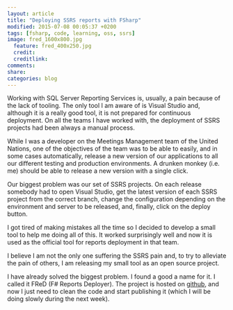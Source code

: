```yaml
---
layout: article
title: "Deploying SSRS reports with FSharp"
modified: 2015-07-08 00:05:37 +0200
tags: [fsharp, code, learning, oss, ssrs]
image: fred_1600x800.jpg
  feature: fred_400x250.jpg
  credit:
  creditlink:
comments:
share:
categories: blog
---
```


Working with SQL Server Reporting Services is, usually, a pain because of the
lack of tooling. The only tool I am aware of is Visual Studio and, although it is
a really good tool, it is not prepared for continuous deployment.
On all the teams I have worked with, the deployment of SSRS projects had been
always a manual process.

While I was a developer on the Meetings Management team of the United Nations,
one of the objectives of the team was to be able to easily, and in some cases automatically,
release a new version of our applications to all our different testing and production environments.
A drunken monkey (i.e. me) should be able to release a new version with a single click.

Our biggest problem was our set of SSRS projects. On each release somebody had to
open Visual Studio, get the latest version of each SSRS project from the correct branch,
change the configuration depending on the environment and server to be released,
and, finally, click on the deploy button.

I got tired of making mistakes all the time so I decided to develop a small tool
to help me doing all of this. It worked surprisingly well and now it is used as the official
tool for reports deployment in that team.

I believe I am not the only one suffering the SSRS pain and, to try to alleviate
the pain of others, I am releasing my small tool as an open source project.

I have already solved the biggest problem. I found a good a name for it. I called it
FReD (F# Reports Deployer). The project is hosted on [github](http://limowankenobi.github.io/FReD/),
and now I just need to clean the code and start publishing it (which I will be doing slowly
during the next week).
